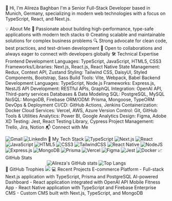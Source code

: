 👋 Hi, I'm Alireza Baghban
I'm a Senior Full-Stack Developer based in Munich, Germany, specializing in modern web technologies with a focus on TypeScript, React, and Next.js.

💡 About Me
🚀 Passionate about building high-performance, type-safe applications with modern tech stacks
🌐 Creating scalable and maintainable solutions for complex business problems
🔍 Strong advocate for clean code, best practices, and test-driven development
🤝 Open to collaborations and always eager to connect with developers globally
🛠️ Technical Expertise
Frontend Development
Languages: TypeScript, JavaScript, HTML5, CSS3
Frameworks/Libraries: Next.js, React.js, React Native
State Management: Redux, Context API, Zustand
Styling: Tailwind CSS, DaisyUI, Styled Components, Bootstrap, Sass
Build Tools: Vite, Webpack, Babel
Backend Development
Languages: TypeScript, Node.js
Frameworks: Express.js, NestJS
API Development: RESTful APIs, GraphQL
Integration: OpenAI API, Third-party services
Databases & Data Modeling
SQL: PostgreSQL, MySQL
NoSQL: MongoDB, Firebase
ORM/ODM: Prisma, Mongoose, TypeORM
DevOps & Deployment
CI/CD: GitHub Actions, Jenkins
Containerization: Docker
Cloud Services: Vercel, AWS, Azure
Version Control: Git, GitHub
Tools & Utilities
Analytics: Power BI, Google Analytics
Design: Figma, Adobe XD
Testing: Jest, React Testing Library, Cypress
Project Management: Trello, Jira, Notion
📬 Connect with Me

<img alt="Gmail" src="https://img.shields.io/badge/Gmail-D14836?style=for-the-badge&amp;logo=gmail&amp;logoColor=white">
<img alt="LinkedIn" src="https://img.shields.io/badge/LinkedIn-0077B5?style=for-the-badge&amp;logo=linkedin&amp;logoColor=white">
🚀 My Tech Stack
<img alt="TypeScript" src="https://img.shields.io/badge/TypeScript-007ACC?style=for-the-badge&amp;logo=typescript&amp;logoColor=white">
<img alt="Next.js" src="https://img.shields.io/badge/Next.js-000000?style=for-the-badge&amp;logo=next.js&amp;logoColor=white">
<img alt="React" src="https://img.shields.io/badge/React-20232a.svg?style=for-the-badge&amp;logo=react&amp;logoColor=61DAFB">
<img alt="JavaScript" src="https://img.shields.io/badge/JavaScript-323330.svg?style=for-the-badge&amp;logo=javascript&amp;logoColor=F7DF1E">
<img alt="HTML5" src="https://img.shields.io/badge/HTML5-E34F26.svg?style=for-the-badge&amp;logo=html5&amp;logoColor=white">
<img alt="CSS3" src="https://img.shields.io/badge/CSS3-1572B6.svg?style=for-the-badge&amp;logo=css3&amp;logoColor=white">
<img alt="TailwindCSS" src="https://img.shields.io/badge/TailwindCSS-38B2AC.svg?style=for-the-badge&amp;logo=tailwind-css&amp;logoColor=white">
<img alt="React Native" src="https://img.shields.io/badge/React_Native-20232a.svg?style=for-the-badge&amp;logo=react&amp;logoColor=61DAFB">
<img alt="NodeJS" src="https://img.shields.io/badge/Node.js-6DA55F.svg?style=for-the-badge&amp;logo=node.js&amp;logoColor=white">
<img alt="Express.js" src="https://img.shields.io/badge/Express.js-404D59.svg?style=for-the-badge&amp;logo=express&amp;logoColor=white">
<img alt="MongoDB" src="https://img.shields.io/badge/MongoDB-4EA94B.svg?style=for-the-badge&amp;logo=mongodb&amp;logoColor=white">
<img alt="Prisma" src="https://img.shields.io/badge/Prisma-2D3748?style=for-the-badge&amp;logo=prisma&amp;logoColor=white">
<img alt="Vercel" src="https://img.shields.io/badge/Vercel-000000?style=for-the-badge&amp;logo=vercel&amp;logoColor=white">
<img alt="Figma" src="https://img.shields.io/badge/Figma-F24E1E.svg?style=for-the-badge&amp;logo=figma&amp;logoColor=white">
<img alt="Jest" src="https://img.shields.io/badge/Jest-C21325?style=for-the-badge&amp;logo=jest&amp;logoColor=white">
<img alt="Docker" src="https://img.shields.io/badge/Docker-2496ED?style=for-the-badge&amp;logo=docker&amp;logoColor=white">
📈 GitHub Stats
<div align="center">

<img alt="Alireza's GitHub stats" src="https://github-readme-stats.vercel.app/api?username=AlirezaBghn&amp;show_icons=true&amp;theme=radical">

<img alt="Top Langs" src="https://github-readme-stats.vercel.app/api/top-langs/?username=AlirezaBghn&amp;layout=compact&amp;theme=radical">
</div>
🏅 GitHub Trophies
<img src="https://github-profile-trophy.vercel.app/?username=AlirezaBghn&amp;theme=radical&amp;margin-w=4">
💻 Recent Projects
E-commerce Platform - Full-stack Next.js application with TypeScript, Prisma and PostgreSQL
AI-powered Dashboard - React application integrated with OpenAI API
Mobile Fitness App - React Native application with TypeScript and Firebase
Enterprise CMS - Custom CMS built with Next.js, TypeScript, and MongoDB
